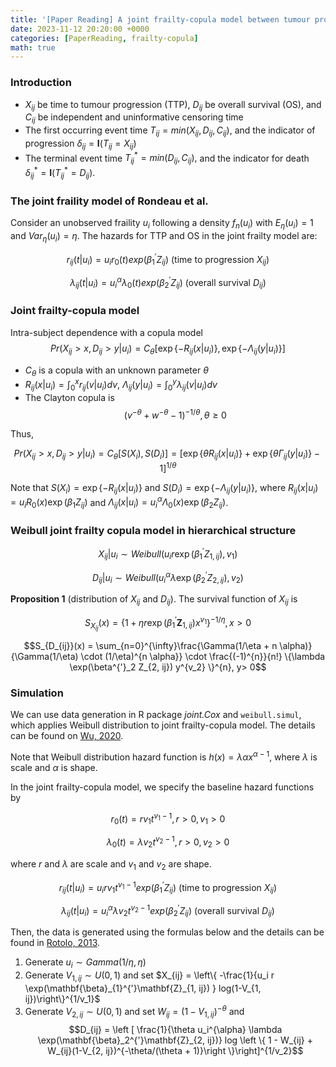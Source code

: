 ```yaml
---
title: '[Paper Reading] A joint frailty-copula model between tumour progression and death for meta-analysis'
date: 2023-11-12 20:20:00 +0000
categories: [PaperReading, frailty-copula]
math: true
---
```


### Introduction

- $X_{ij}$ be time to tumour progression (TTP), $D_{ij}$ be overall survival (OS), and $C_{ij}$ be independent and uninformative censoring time 
- The first occurring event time $T_{ij} = min(X_{ij}, D_{ij}, C_{ij})$, and the indicator of progression $\delta_{ij} = \mathbf{I}(T_{ij} = X_{ij})$
- The terminal event time $T_{ij}^{\ast} = min(D_{ij}, C_{ij}),$ and the indicator for death $\delta_{ij}^{\ast} = \mathbf{I}(T_{ij}^{\ast} = D_{ij})$. 

### The joint fraility model of Rondeau et al. 

Consider an unobserved fraility $u_i$ following a density $f_n(u_i)$ with $E_{\eta}(u_i)=1$ and $Var_{\eta}(u_i)=\eta$. The hazards for TTP and OS in the joint frailty model are:

$$r_{ij}(t|u_{i}) = u_i r_0(t) exp(\beta^{'}_{1}Z_{ij}) \text{ (time to progression $X_{ij}$)}$$


$$\lambda_{ij}(t|u_{i}) = u_i^{\alpha} \lambda_0(t) exp(\beta^{'}_{2}Z_{ij}) \text{ (overall survival $D_{ij}$)}$$


### Joint frailty-copula model

Intra-subject dependence with a copula model
$$Pr(X_{ij} > x, D_{ij} > y |u_i) = C_{\theta}[\exp\{ -R_{ij}(x|u_i) \}, \exp\{ -\Lambda_{ij}(y|u_i) \}]$$
 - $C_\theta$ is a copula with an unknown parameter $\theta$
 - $R_{ij}(x | u_i) = \int_{0}^{x}r_{ij}(v|u_i) dv$, $\Lambda_{ij}(y|u_i) = \int_{0}^{y}\lambda_{ij}(v|u_i)dv$
 - The Clayton copula is $$(v^{-\theta} + w^{- \theta} - 1)^{-1/\theta}, \theta \geq 0 $$


Thus, 


$$Pr(X_{ij} > x, D_{ij} > y |u_i) = C_{\theta}[S(X_i), S(D_i)] = \left[ \exp\{ \theta R_{ij}(x|u_i) \} + \exp\{ \theta \Gamma_{ij} (y|u_i) \}  -1 \right]^{1/ \theta}
$$


Note that $S(X_i) = \exp\{ -R_{ij}(x|u_i) \}$ and $S(D_i) = \exp\{ -\Lambda_{ij}(y|u_i) \}$, where $R_{ij}(x|u_i) = u_iR_0(x)\exp(\beta_1Z_{ij})$ and $\Lambda_{ij}(x|u_i) = u_i^{\alpha}\Lambda_0(x)\exp(\beta_2Z_{ij})$.

### Weibull joint frailty copula model in hierarchical structure


$$X_{ij}|u_i \sim Weibull(u_i r \exp(\beta_1^{'}Z_{1, ij}), v_1)$$


$$D_{ij}|u_i \sim Weibull(u_i^{\alpha} \lambda \exp(\beta_2^{'}Z_{2, ij}), v_2)$$


**Proposition 1** (distribution of $X_{ij}$ and $D_{ij}$). The survival function of $X_{ij}$ is 

$$S_{X_{ij}}(x) = \{1 + \eta r \exp(\beta_{1}^{'}\mathbf{Z}_{1, ij}) x^{v_1}\}^{-1/\eta}, x > 0$$

$$S_{D_{ij}}(x) = \sum_{n=0}^{\infty}\frac{\Gamma(1/\eta + n \alpha)}{\Gamma(1/\eta) \cdot (1/\eta)^{n \alpha}} \cdot \frac{(-1)^{n}}{n!} \{\lambda \exp(\beta^{'}_2 Z_{2, ij}) y^{v_2} \}^{n},  y> 0$$

### Simulation 
We can use data generation in R package *joint.Cox* and `weibull.simul`, which applies Weibull distribution to joint frailty-copula model. The details can be found on [Wu, 2020](https://link.springer.com/article/10.1007/s00180-020-00977-1.).

Note that Weibull distribution hazard function is $h(x) = \lambda \alpha x^{\alpha -1}$, where $\lambda$ is scale and $\alpha$ is shape. 

In the joint frailty-copula model, we specify the baseline hazard functions by 

$$r_0(t) = r v_1 t^{v_1 -1}, r >0, v_1 > 0$$

$$\lambda_0(t) = \lambda v_2 t^{v_2 -1}, r >0, v_2 > 0$$

where $r$ and $\lambda$ are scale and $v_1$ and $v_2$ are shape. 

$$r_{ij}(t|u_{i}) = u_i r v_1 t^{v_1 -1} exp(\beta^{'}_{1}Z_{ij}) \text{ (time to progression $X_{ij}$)}$$

$$\lambda_{ij}(t|u_{i}) = u_i^{\alpha} \lambda v_2 t^{v_2 -1}exp(\beta^{'}_{2}Z_{ij}) \text{ (overall survival $D_{ij}$)}$$

Then, the data is generated using the formulas below and the details can be found in [Rotolo, 2013](https://www.sciencedirect.com/science/article/pii/S0169260712002180). 
1. Generate $u_i \sim Gamma(1/\eta, \eta)$
2. Generate $V_{1, ij} \sim U(0, 1)$ and set $X_{ij} = \left\{ -\frac{1}{u_i r \exp(\mathbf{\beta}_{1}^{'}\mathbf{Z}_{1, ij}) } log(1-V_{1, ij})\right\}^{1/v_1}$ 
3. Generate $V_{2, ij} \sim U(0, 1)$ and set $W_{ij} = (1 - V_{1, ij})^{-\theta}$  and $$D_{ij} = \left [ \frac{1}{\theta u_i^{\alpha} \lambda \exp(\mathbf{\beta}_2^{'}\mathbf{Z}_{2, ij})} log \left \{ 1 - W_{ij} + W_{ij}(1-V_{2, ij})^{-\theta/(\theta + 1)}\right \}\right]^{1/v_2}$$
